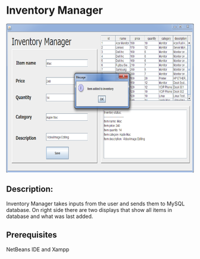 <h1>Inventory Manager</h1> 

<img src="images/inventory_screen.png" width="700px" height="400px">

<h2>Description:</h2>
<p>Inventory Manager takes inputs from the user and sends them to MySQL database. On right side there are two displays that show all items in database and what was last added.</p>

<h2>Prerequisites</h2>
<p>NetBeans IDE and Xampp</p>

